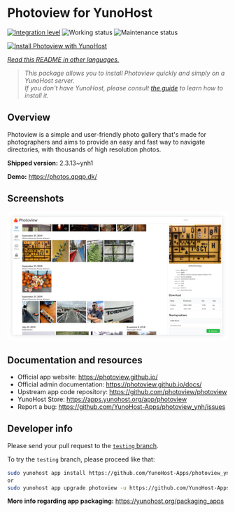 <!--
N.B.: This README was automatically generated by <https://github.com/YunoHost/apps/tree/master/tools/readme_generator>
It shall NOT be edited by hand.
-->

# Photoview for YunoHost

[![Integration level](https://dash.yunohost.org/integration/photoview.svg)](https://dash.yunohost.org/appci/app/photoview) ![Working status](https://ci-apps.yunohost.org/ci/badges/photoview.status.svg) ![Maintenance status](https://ci-apps.yunohost.org/ci/badges/photoview.maintain.svg)

[![Install Photoview with YunoHost](https://install-app.yunohost.org/install-with-yunohost.svg)](https://install-app.yunohost.org/?app=photoview)

*[Read this README in other languages.](./ALL_README.md)*

> *This package allows you to install Photoview quickly and simply on a YunoHost server.*  
> *If you don't have YunoHost, please consult [the guide](https://yunohost.org/install) to learn how to install it.*

## Overview

Photoview is a simple and user-friendly photo gallery that's made for photographers and aims to provide an easy and fast way to navigate directories, with thousands of high resolution photos.


**Shipped version:** 2.3.13~ynh1

**Demo:** <https://photos.qpqp.dk/>

## Screenshots

![Screenshot of Photoview](./doc/screenshots/screenshot1.png)

## Documentation and resources

- Official app website: <https://photoview.github.io/>
- Official admin documentation: <https://photoview.github.io/docs/>
- Upstream app code repository: <https://github.com/photoview/photoview>
- YunoHost Store: <https://apps.yunohost.org/app/photoview>
- Report a bug: <https://github.com/YunoHost-Apps/photoview_ynh/issues>

## Developer info

Please send your pull request to the [`testing` branch](https://github.com/YunoHost-Apps/photoview_ynh/tree/testing).

To try the `testing` branch, please proceed like that:

```bash
sudo yunohost app install https://github.com/YunoHost-Apps/photoview_ynh/tree/testing --debug
or
sudo yunohost app upgrade photoview -u https://github.com/YunoHost-Apps/photoview_ynh/tree/testing --debug
```

**More info regarding app packaging:** <https://yunohost.org/packaging_apps>
